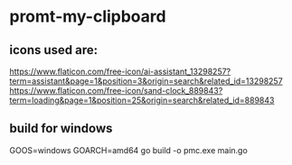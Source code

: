 # promt-my-clipboard
## icons used are:
https://www.flaticon.com/free-icon/ai-assistant_13298257?term=assistant&page=1&position=3&origin=search&related_id=13298257
https://www.flaticon.com/free-icon/sand-clock_889843?term=loading&page=1&position=25&origin=search&related_id=889843


## build for windows
GOOS=windows GOARCH=amd64 go build -o pmc.exe main.go
